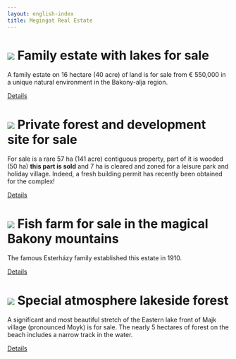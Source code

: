 ```yaml
---
layout: english-index
title: Megingat Real Estate
---
```


# ![](https://i.imgur.com/OFNAOMq.jpg) Family estate with lakes for sale

A family estate on 16 hectare (40 acre) of land is for sale from € 550,000 in a unique natural environment in the Bakony-alja region.

[Details](/for-sale/family-estate)


# ![](https://i.imgur.com/gIYG2l7.jpg) Private forest and development site for sale

For sale is a rare 57 ha (141 acre) contiguous property, part of it is wooded (50 ha) **this part is sold** and 7 ha is cleared and zoned for a leisure park and holiday village.
Indeed, a fresh building permit has recently been obtained for the complex!

[Details](/for-sale/development-site)


# ![](https://i.imgur.com/CZ8Wz2E.jpg) Fish farm for sale in the magical Bakony mountains

The famous Esterházy family established this estate in 1910.

[Details](/for-sale/fish-farm)


# ![](https://i.imgur.com/EBvtfTD.jpg) Special atmosphere lakeside forest

A significant and most beautiful stretch of the Eastern lake front of Majk village (pronounced Moyk) is for sale.
The nearly 5 hectares of forest on the beach includes a narrow track in the water.

[Details](/for-sale/majk-forest)
